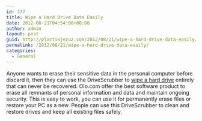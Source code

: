 ```yaml
---
id: 377
title: Wipe a Hard Drive Data Easily
date: 2012-08-21T04:54:00+00:00
author: admin
layout: post
guid: http://plaztikjezuz.com/2012/08/21/wipe-a-hard-drive-data-easily/
permalink: /2012/08/21/wipe-a-hard-drive-data-easily/
categories:
  - General
---
```

Anyone wants to erase their sensitive data in the personal computer before discard it, then they can use the DriveScrubber to [wipe a hard drive](http://www.iolo.com/ds/) entirely that can never be recovered. Olo.com offer the best software product to erase all remnants of personal information and data and maintain ongoing security. This is easy to work, you can use it for permanently erase files or restore your PC as a new. People can use this DriveScrubber to clean and restore drives and keep all existing files safely.